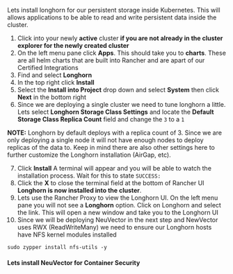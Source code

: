 Lets install longhorn for our persistent storage inside Kubernetes. This will allows applications to be able to read and write persistent data inside the cluster. 


1. Click into your newly **active** cluster **if you are not already in the cluster explorer for the newly created cluster**
2. On the left menu pane click **Apps**. This should take you to **charts**. These are all helm charts that are built into Rancher and are apart of our Certified Integrations
3. Find and select **Longhorn**
4. In the top right click **Install**
5. Select the **Install into Project** drop down and select **System** then click **Next** in the bottom right 
6. Since we are deploying a single cluster we need to tune longhorn a little. Lets select **Longhorn Storage Class Settings** and locate the **Default Storage Class Replica Count** field and change the `3` to a `1`

**NOTE:** Longhorn by default deploys with a replica count of 3. Since we are only deploying a single node it will not have enough nodes to deploy replicas of the data to. Keep in mind there are also other settings here to further customize the Longhorn installation (AirGap, etc). 

7. Click **Install**
A terminal will appear and you will be able to watch the installation process. Wait for this to state `SUCCESS: `
8. Click the **X** to close the terminal field at the bottom of Rancher UI
**Longhorn is now installed into the cluster**.
9. Lets use the Rancher Proxy to view the Longhorn UI. On the left menu pane you will not see a **Longhorn** option. Click on Longhorn and select the link. This will open a new window and take you to the Longhorn UI 
10. Since we will be deploying NeuVector in the next step and NewVector uses RWX (ReadWriteMany) we need to ensure our Longhorn hosts have NFS kernel modules installed

```ctr:Cluster01
sudo zypper install nfs-utils -y
```

#### Lets install NeuVector for Container Security
